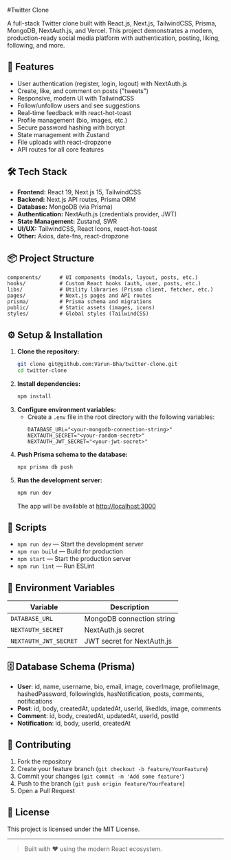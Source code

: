 #Twitter Clone

A full-stack Twitter clone built with React.js, Next.js, TailwindCSS, Prisma, MongoDB, NextAuth.js, and Vercel. This project demonstrates a modern, production-ready social media platform with authentication, posting, liking, following, and more.

## 🚀 Features
- User authentication (register, login, logout) with NextAuth.js
- Create, like, and comment on posts ("tweets")
- Responsive, modern UI with TailwindCSS
- Follow/unfollow users and see suggestions
- Real-time feedback with react-hot-toast
- Profile management (bio, images, etc.)
- Secure password hashing with bcrypt
- State management with Zustand
- File uploads with react-dropzone
- API routes for all core features

## 🛠️ Tech Stack
- **Frontend:** React 19, Next.js 15, TailwindCSS
- **Backend:** Next.js API routes, Prisma ORM
- **Database:** MongoDB (via Prisma)
- **Authentication:** NextAuth.js (credentials provider, JWT)
- **State Management:** Zustand, SWR
- **UI/UX:** TailwindCSS, React Icons, react-hot-toast
- **Other:** Axios, date-fns, react-dropzone

## 📦 Project Structure
```
components/      # UI components (modals, layout, posts, etc.)
hooks/           # Custom React hooks (auth, user, posts, etc.)
libs/            # Utility libraries (Prisma client, fetcher, etc.)
pages/           # Next.js pages and API routes
prisma/          # Prisma schema and migrations
public/          # Static assets (images, icons)
styles/          # Global styles (TailwindCSS)
```

## ⚙️ Setup & Installation
1. **Clone the repository:**
   ```bash
   git clone git@github.com:Varun-Bha/twitter-clone.git
   cd twitter-clone
   ```
2. **Install dependencies:**
   ```bash
   npm install
   ```
3. **Configure environment variables:**
   - Create a `.env` file in the root directory with the following variables:
     ```env
     DATABASE_URL="<your-mongodb-connection-string>"
     NEXTAUTH_SECRET="<your-random-secret>"
     NEXTAUTH_JWT_SECRET="<your-jwt-secret>"
     ```
4. **Push Prisma schema to the database:**
   ```bash
   npx prisma db push
   ```
5. **Run the development server:**
   ```bash
   npm run dev
   ```
   The app will be available at [http://localhost:3000](http://localhost:3000)

## 📝 Scripts
- `npm run dev` — Start the development server
- `npm run build` — Build for production
- `npm start` — Start the production server
- `npm run lint` — Run ESLint

## 🧩 Environment Variables
| Variable              | Description                        |
|-----------------------|------------------------------------|
| `DATABASE_URL`        | MongoDB connection string          |
| `NEXTAUTH_SECRET`     | NextAuth.js secret                 |
| `NEXTAUTH_JWT_SECRET` | JWT secret for NextAuth.js         |

## 🗄️ Database Schema (Prisma)
- **User**: id, name, username, bio, email, image, coverImage, profileImage, hashedPassword, followingIds, hasNotification, posts, comments, notifications
- **Post**: id, body, createdAt, updatedAt, userId, likedIds, image, comments
- **Comment**: id, body, createdAt, updatedAt, userId, postId
- **Notification**: id, body, userId, createdAt

## 🤝 Contributing
1. Fork the repository
2. Create your feature branch (`git checkout -b feature/YourFeature`)
3. Commit your changes (`git commit -m 'Add some feature'`)
4. Push to the branch (`git push origin feature/YourFeature`)
5. Open a Pull Request

## 📄 License
This project is licensed under the MIT License.

---

> Built with ❤️ using the modern React ecosystem.
